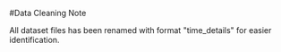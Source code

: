 #Data Cleaning Note

All dataset files has been renamed with format "time_details" for easier identification.
